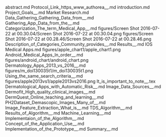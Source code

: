 abstract.md
Protocol_Link_https_www_authorea__.md
introduction.md
Project_Goals__.md
Market Research.md
Data_Gathering_Gathering_Data_from__.md
Gathering_App_Data_from_the__.md
Categorization_The_term_Medical_App__.md
figures/Screen Shot 2016-07-22 at 00.30.04/Screen Shot 2016-07-22 at 00.30.04.png
figures/Screen Shot 2016-07-22 at 00.28.46/Screen Shot 2016-07-22 at 00.28.46.png
Description_of_Categories_Community_provides__.md
Results__.md
IOS Medical Apps.md
figures/apple_chart1/apple_chart1.png
Android_Medical_Apps_In_order__.md
figures/android_chart/android_chart.png
Dermatology_Apps_2013_vs_2016__.md
figures/m_doi130035t1/m_doi130035t1.png
Using_the_same_search_criteria__.md
figures/apple2013vs1/apple2013vs2016.png
It_is_important_to_note__.tex
Dermatological_Apps_with_Automatic_Risk__.md
Image_Data_Sources__.md
Dermofit_High_quality_clinical_images__.md
DermQuest_Online_teaching_and_learning__.md
PH2Dataset_Demascopic_Images_Many_of__.md
Image_Feature_Extraction_What_is__.md
TDS_Algorithm__.md
Results_of_Algorithm__.md
Machine_Learning__.md
Implementaion_of_the_Algorithm__.md
Concept_of_the_Application_Use__.md
Implementation_of_the_Prototype__.md
Summary__.md